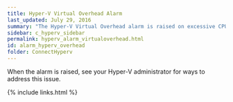 ```yaml
---
title: Hyper-V Virtual Overhead Alarm
last_updated: July 29, 2016
summary: "The Hyper-V Virtual Overhead alarm is raised on excessive CPU being used by the hypervisor on a virtual machine. This is effectively the housekeeping overhead for a Virtual Machine."
sidebar: c_hyperv_sidebar
permalink: hyperv_alarm_virtualoverhead.html
id: alarm_hyperv_overhead
folder: ConnectHyperv
---
```



When the alarm is raised, see your Hyper-V administrator for ways to address this issue.


{% include links.html %}
